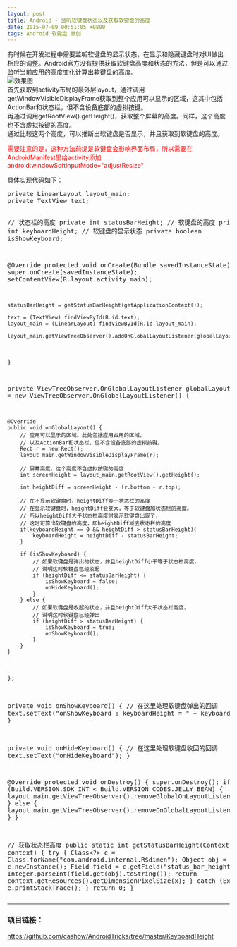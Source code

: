 ```yaml
---
layout: post
title: Android - 监听软键盘状态以及获取软键盘的高度
date: 2015-07-09 00:51:05 +0800
tags: Android 软键盘 原创
---
```


有时候在开发过程中需要监听软键盘的显示状态，在显示和隐藏键盘时对UI做出相应的调整。Android官方没有提供获取软键盘高度和状态的方法，但是可以通过监听当前应用的高度变化计算出软键盘的高度。  
![效果图](http://7xjvhq.com1.z0.glb.clouddn.com/keyboard-height.gif)  
首先获取到activity布局的最外层layout，通过调用getWindowVisibleDisplayFrame获取到整个应用可以显示的区域，这其中包括ActionBar和状态栏，但不含设备底部的虚拟按键。  
再通过调用getRootView().getHeight()，获取整个屏幕的高度。同样，这个高度也不含虚拟按键的高度。  
通过比较这两个高度，可以推断出软键盘是否显示，并且获取到软键盘的高度。  
<p><font color='red'>需要注意的是，这种方法前提是软键盘会影响界面布局，所以需要在AndroidManifest里给activity添加android:windowSoftInputMode="adjustResize"</font></p>  
具体实现代码如下：  
<pre class="mcode">
private LinearLayout layout_main;
private TextView text;

// 状态栏的高度
private int statusBarHeight;
// 软键盘的高度
private int keyboardHeight;
// 软键盘的显示状态
private boolean isShowKeyboard;

@Override
protected void onCreate(Bundle savedInstanceState) {
    super.onCreate(savedInstanceState);
    setContentView(R.layout.activity_main);

    statusBarHeight = getStatusBarHeight(getApplicationContext());

    text = (TextView) findViewById(R.id.text);
    layout_main = (LinearLayout) findViewById(R.id.layout_main);

    layout_main.getViewTreeObserver().addOnGlobalLayoutListener(globalLayoutListener);
}

private ViewTreeObserver.OnGlobalLayoutListener globalLayoutListener = new ViewTreeObserver.OnGlobalLayoutListener() {

    @Override
    public void onGlobalLayout() {
    	// 应用可以显示的区域。此处包括应用占用的区域，
        // 以及ActionBar和状态栏，但不含设备底部的虚拟按键。
        Rect r = new Rect();
        layout_main.getWindowVisibleDisplayFrame(r);

        // 屏幕高度。这个高度不含虚拟按键的高度
        int screenHeight = layout_main.getRootView().getHeight();

        int heightDiff = screenHeight - (r.bottom - r.top);

        // 在不显示软键盘时，heightDiff等于状态栏的高度
        // 在显示软键盘时，heightDiff会变大，等于软键盘加状态栏的高度。
        // 所以heightDiff大于状态栏高度时表示软键盘出现了，
        // 这时可算出软键盘的高度，即heightDiff减去状态栏的高度
        if(keyboardHeight == 0 && heightDiff > statusBarHeight){
            keyboardHeight = heightDiff - statusBarHeight;
        }

        if (isShowKeyboard) {
            // 如果软键盘是弹出的状态，并且heightDiff小于等于状态栏高度，
            // 说明这时软键盘已经收起
            if (heightDiff <= statusBarHeight) {
                isShowKeyboard = false;
                onHideKeyboard();
            }
        } else {
            // 如果软键盘是收起的状态，并且heightDiff大于状态栏高度，
            // 说明这时软键盘已经弹出
            if (heightDiff > statusBarHeight) {
                isShowKeyboard = true;
                onShowKeyboard();
            }
        }
    }
};

private void onShowKeyboard() {
    // 在这里处理软键盘弹出的回调
    text.setText("onShowKeyboard : keyboardHeight = " + keyboardHeight);
}

private void onHideKeyboard() {
    // 在这里处理软键盘收回的回调
    text.setText("onHideKeyboard");
}

@Override
protected void onDestroy() {
    super.onDestroy();
    if (Build.VERSION.SDK_INT < Build.VERSION_CODES.JELLY_BEAN) {
        layout_main.getViewTreeObserver().removeGlobalOnLayoutListener(globalLayoutListener);
    } else {
        layout_main.getViewTreeObserver().removeOnGlobalLayoutListener(globalLayoutListener);
    }
}

// 获取状态栏高度
public static int getStatusBarHeight(Context context) {
    try {
        Class&lt;?&gt; c = Class.forName("com.android.internal.R$dimen");
        Object obj = c.newInstance();
        Field field = c.getField("status_bar_height");
        int x = Integer.parseInt(field.get(obj).toString());
        return context.getResources().getDimensionPixelSize(x);
    } catch (Exception e) {
        e.printStackTrace();
    }
    return 0;
}
</pre>

---------------------------------------

### 项目链接：
<https://github.com/cashow/AndroidTricks/tree/master/KeyboardHeight>
